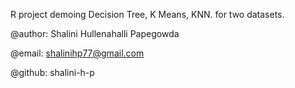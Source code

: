 R project demoing Decision Tree, K Means, KNN. for two datasets.

@author: Shalini Hullenahalli Papegowda

@email: shalinihp77@gmail.com

@github: shalini-h-p
